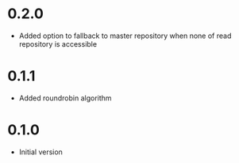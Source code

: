 # 0.2.0
- Added option to fallback to master repository when none of read repository is accessible

# 0.1.1
- Added roundrobin algorithm

# 0.1.0
- Initial version
